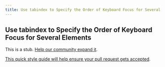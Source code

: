 ```yaml
---
title: Use tabindex to Specify the Order of Keyboard Focus for Several Elements
---
```

## Use tabindex to Specify the Order of Keyboard Focus for Several Elements

This is a stub. <a href='https://github.com/freecodecamp/guides/tree/master/src/pages/certifications/responsive-web-design/applied-accessibility/use-tabindex-to-specify-the-order-of-keyboard-focus-for-several-elements/index.md' target='_blank' rel='nofollow'>Help our community expand it</a>.

<a href='https://github.com/freecodecamp/guides/blob/master/README.md' target='_blank' rel='nofollow'>This quick style guide will help ensure your pull request gets accepted</a>.

<!-- The article goes here, in GitHub-flavored Markdown. Feel free to add YouTube videos, images, and CodePen/JSBin embeds  -->
